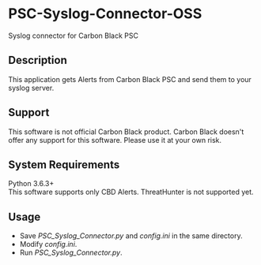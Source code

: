 # PSC-Syslog-Connector-OSS
Syslog connector for Carbon Black PSC

## Description
This application gets Alerts from Carbon Black PSC and send them to your syslog server.

## Support
This software is not official Carbon Black product. Carbon Black doesn't offer any support for this software. Please use it at your own risk.

## System Requirements
Python 3.6.3+  
This software supports only CBD Alerts. ThreatHunter is not supported yet. 

## Usage
* Save *PSC_Syslog_Connector.py* and *config.ini* in the same directory.  
* Modify *config.ini*.  
* Run *PSC_Syslog_Connector.py*.  

